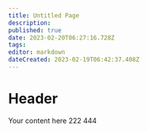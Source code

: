 ```yaml
---
title: Untitled Page
description: 
published: true
date: 2023-02-20T06:27:16.728Z
tags: 
editor: markdown
dateCreated: 2023-02-19T06:42:37.408Z
---
```


# Header
Your content here 222 444